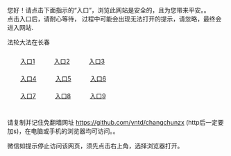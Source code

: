 您好！请点击下面指示的“入口”，浏览此网站是安全的，且为您带来平安。。 <br/>
点击入口后，请耐心等待， 过程中可能会出现无法打开的提示，请忽略，最终会进入网站. </br>

法轮大法在长春<br/>
<div style="padding:10px"><a style="margin:20px" target="_blank" href="https://d2z8ljdfxx8oja.cloudfront.net/2Qpsp?ffzsuoom" id="ccLink1" rel="nofollow">入口1</a> <a target="_blank" style="margin:20px" href="https://d1hd56jd0zaczs.cloudfront.net/2Qpsp?vbtxq" id="ccLink2" rel="nofollow">入口2</a> <a style="margin:20px" target="_blank" href="https://d1cszecvqh9s3f.cloudfront.net/2Qpsp?yniyj" id="ccLink3" rel="nofollow">入口3</a></div>

<div style="padding:10px" ><a style="margin:20px" target="_blank" href="https://d2z8ljdfxx8oja.cloudfront.net/2Qpsp?ffzsuoom" id="ccLink4" rel="nofollow">入口4</a> <a style="margin:20px" href="https://d1hd56jd0zaczs.cloudfront.net/2Qpsp?vbtxq" target="_blank" id="ccLink5" rel="nofollow">入口5</a> <a style="margin:20px" href="https://d1cszecvqh9s3f.cloudfront.net/2Qpsp?yniyj" target="_blank" id="ccLink6" rel="nofollow">入口6</a></div>

<div style="padding:10px"><a style="margin:20px" target="_blank" href="https://d2z8ljdfxx8oja.cloudfront.net/2Qpsp?ffzsuoom" id="ccLink7" rel="nofollow">入口7</a> <a style="margin:20px" href="https://d1hd56jd0zaczs.cloudfront.net/2Qpsp?vbtxq" target="_blank" id="ccLink8" rel="nofollow">入口8</a> <a style="margin:20px" target="_blank" href="https://d1cszecvqh9s3f.cloudfront.net/2Qpsp?yniyj" id="ccLink9" rel="nofollow">入口9</a></div>

<br/>



请复制并记住免翻墙网址 https://github.com/yntd/changchunzx (http后一定要加s)，在电脑或手机的浏览器均可访问。。<br/>

微信如提示停止访问该网页，须先点击右上角，选择浏览器打开。
